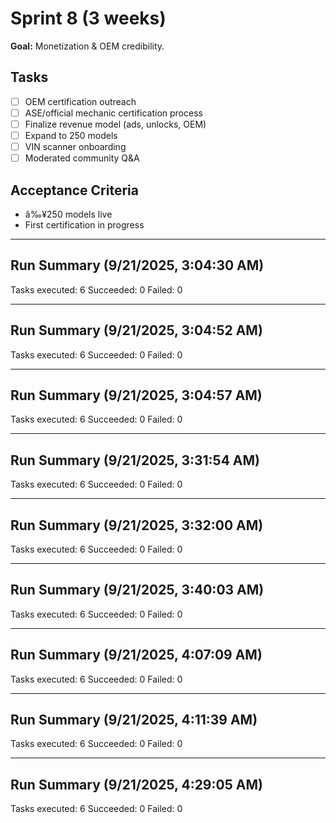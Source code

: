 ﻿# Sprint 8 (3 weeks)
**Goal:** Monetization & OEM credibility.

## Tasks
- [ ] OEM certification outreach
- [ ] ASE/official mechanic certification process
- [ ] Finalize revenue model (ads, unlocks, OEM)
- [ ] Expand to 250 models
- [ ] VIN scanner onboarding
- [ ] Moderated community Q&A

## Acceptance Criteria
- â‰¥250 models live
- First certification in progress


---
## Run Summary (9/21/2025, 3:04:30 AM)

Tasks executed: 6
Succeeded: 0
Failed: 0


---
## Run Summary (9/21/2025, 3:04:52 AM)

Tasks executed: 6
Succeeded: 0
Failed: 0


---
## Run Summary (9/21/2025, 3:04:57 AM)

Tasks executed: 6
Succeeded: 0
Failed: 0


---
## Run Summary (9/21/2025, 3:31:54 AM)

Tasks executed: 6
Succeeded: 0
Failed: 0


---
## Run Summary (9/21/2025, 3:32:00 AM)

Tasks executed: 6
Succeeded: 0
Failed: 0


---
## Run Summary (9/21/2025, 3:40:03 AM)

Tasks executed: 6
Succeeded: 0
Failed: 0


---
## Run Summary (9/21/2025, 4:07:09 AM)

Tasks executed: 6
Succeeded: 0
Failed: 0


---
## Run Summary (9/21/2025, 4:11:39 AM)

Tasks executed: 6
Succeeded: 0
Failed: 0


---
## Run Summary (9/21/2025, 4:29:05 AM)

Tasks executed: 6
Succeeded: 0
Failed: 0
